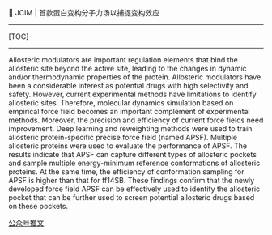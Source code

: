 👏 JCIM | 首款蛋白变构分子力场以捕捉变构效应

---
[TOC]

---
Allosteric modulators are important regulation elements that bind the allosteric site beyond the active site, leading to the changes in dynamic and/or thermodynamic properties of the protein. Allosteric modulators have been a considerable interest as potential drugs with high selectivity and safety. However, current experimental methods have limitations to identify allosteric sites. Therefore, molecular dynamics simulation based on empirical force field becomes an important complement of experimental methods. Moreover, the precision and efficiency of current force fields need improvement. Deep learning and reweighting methods were used to train allosteric protein-specific precise force field (named APSF). Multiple allosteric proteins were used to evaluate the performance of APSF. The results indicate that APSF can capture different types of allosteric pockets and sample multiple energy-minimum reference conformations of allosteric proteins. At the same time, the efficiency of conformation sampling for APSF is higher than that for ff14SB. These findings confirm that the newly developed force field APSF can be effectively used to identify the allosteric pocket that can be further used to screen potential allosteric drugs based on these pockets.

[公众号推文](https://mp.weixin.qq.com/s/qlMmrkEOq5dREdzT7QqCQg)